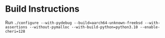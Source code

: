
# Build Instructions
Run `./configure --with-pydebug --build=aarch64-unknown-freebsd --with-assertions --without-pymalloc --with-build-python=python3.10 --enable-cheri=128`
